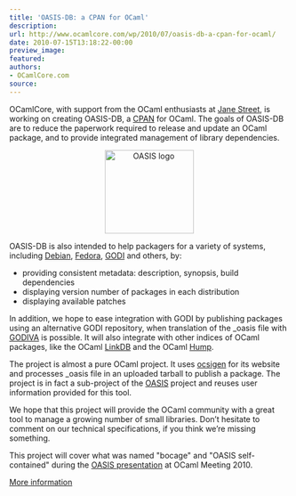 ```yaml
---
title: 'OASIS-DB: a CPAN for OCaml'
description:
url: http://www.ocamlcore.com/wp/2010/07/oasis-db-a-cpan-for-ocaml/
date: 2010-07-15T13:18:22-00:00
preview_image:
featured:
authors:
- OCamlCore.com
source:
---
```


<p>OCamlCore, with support from the OCaml enthusiasts at <a href="http://janestreet.com">Jane Street</a>, is working on creating OASIS-DB, a <a href="http://en.wikipedia.org/wiki/CPAN">CPAN</a> for OCaml. The goals of OASIS-DB are to reduce the paperwork required to release and update an OCaml package, and to provide integrated management of library dependencies.</p>
<p style="text-align: center;"><img src="http://www.ocamlcore.com/wp/wp-content/uploads/logo.png" width="160" height="150" alt="OASIS logo"/></p>
<p>OASIS-DB is also intended to help packagers for a variety of systems, including <a href="http://www.debian.org">Debian</a>, <a href="http://fedoraproject.org/">Fedora</a>, <a href="http://godi.camlcity.org/godi/index.html">GODI</a> and others, by:</p>
<ul>
<li>providing consistent metadata: description, synopsis, build dependencies</li>
<li>displaying version number of packages in each distribution</li>
<li>displaying available patches</li>
</ul>
<p>In addition, we hope to ease integration with GODI by publishing packages using an alternative GODI repository, when translation of the _oasis file with <a href="http://projects.phauna.org/GODIVA/">GODIVA</a> is possible. It will also integrate with other indices of OCaml packages, like the OCaml <a href="http://links.camlcity.org/ - [1 Client error: Couldn't resolve host name]">LinkDB</a> and the OCaml <a href="http://caml.inria.fr//cgi-bin/hump.en.cgi - [404 Not Found]">Hump</a>. </p>
<p>The project is almost a pure OCaml project. It uses <a href="http://ocsigen.org">ocsigen</a> for its website and processes _oasis file in an uploaded tarball to publish a package. The project is in fact a sub-project of the <a href="http://oasis.forge.ocamlcore.org">OASIS</a> project and reuses user information provided for this tool.</p>
<p>We hope that this project will provide the OCaml community with a great tool to manage a growing number of small libraries. Don&rsquo;t hesitate to comment on our technical specifications, if you think we&rsquo;re missing something.</p>
<p>This project will cover what was named &quot;bocage&quot; and &quot;OASIS self-contained&quot; during the <a href="https://forge.ocamlcore.org/docman/view.php/77/108/OCamlMeeting2010_OASIS_Slides.pdf - [404 Not Found]">OASIS presentation</a> at OCaml Meeting 2010.</p>
<p><a href="http://oasis.forge.ocamlcore.org/oasis-db.html">More information</a></p>

